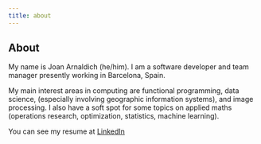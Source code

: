 ```yaml
---
title: about
---
```


About
-----

My name is Joan Arnaldich (he/him). I am a software developer and team manager
presently working in Barcelona, Spain. 

My main interest areas in computing are functional programming, data science,
(especially involving geographic information systems), and image processing.  I
also have a soft spot for some topics on applied maths (operations research,
optimization, statistics, machine learning).

You can see my resume at [LinkedIn](https://www.linkedin.com/in/joan-arnaldich-bernal-74893869/)

